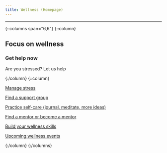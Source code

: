 ```yaml
---
title: Wellness (Homepage)
---
```


<div class="grid-container" markdown="1">

---

{::columns span="6,6"}
{::column}

## Focus on wellness

### Get help now

Are you stressed?
Let us help

{:/column}
{::column}

[Manage stress](#TODO)

[Find a support group](#TODO)

[Practice self-care (journal, meditate, more ideas)](#TODO)

[Find a mentor or become a mentor](#TODO)

[Build your wellness skills](#TODO)

[Upcoming wellness events](#TODO)

{:/column}
{:/columns}

</div>
